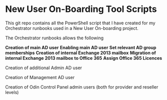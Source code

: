 New User On-Boarding Tool Scripts
===========================
This git repo contains all the PowerShell script that I have created for my Orchestrator runbooks used in a New User On-boarding project.

The Orchestrator runbooks allows the following

**Creation of main AD user**
**Enabling main AD user**
**Set relevant AD group memberships**
**Creation of internal Exchange 2013 mailbox**
**Migration of internal Exchange 2013 mailbox to Office 365**
**Assign Office 365 Licences**

Creation of additional Admin AD user

Creation of Management AD user

Creation of Odin Control Panel admin users (both for provider and reseller levels)



